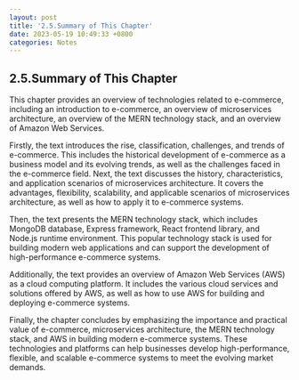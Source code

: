 ```yaml
---
layout: post
title: '2.5.Summary of This Chapter'
date: 2023-05-19 10:49:33 +0800
categories: Notes
---
```


## 2.5.Summary of This Chapter

This chapter provides an overview of technologies related to e-commerce, including an introduction to e-commerce, an overview of microservices architecture, an overview of the MERN technology stack, and an overview of Amazon Web Services.

Firstly, the text introduces the rise, classification, challenges, and trends of e-commerce. This includes the historical development of e-commerce as a business model and its evolving trends, as well as the challenges faced in the e-commerce field.
Next, the text discusses the history, characteristics, and application scenarios of microservices architecture. It covers the advantages, flexibility, scalability, and applicable scenarios of microservices architecture, as well as how to apply it to e-commerce systems.

Then, the text presents the MERN technology stack, which includes MongoDB database, Express framework, React frontend library, and Node.js runtime environment. This popular technology stack is used for building modern web applications and can support the development of high-performance e-commerce systems.

Additionally, the text provides an overview of Amazon Web Services (AWS) as a cloud computing platform. It includes the various cloud services and solutions offered by AWS, as well as how to use AWS for building and deploying e-commerce systems.

Finally, the chapter concludes by emphasizing the importance and practical value of e-commerce, microservices architecture, the MERN technology stack, and AWS in building modern e-commerce systems. These technologies and platforms can help businesses develop high-performance, flexible, and scalable e-commerce systems to meet the evolving market demands.
